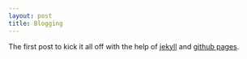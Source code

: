 ```yaml
---
layout: post
title: Blogging
---
```

The first post to kick it all off with the help of <a href="http://jekyllrb.com">jekyll</a> and <a href="http://pages.github.com/">github pages</a>.